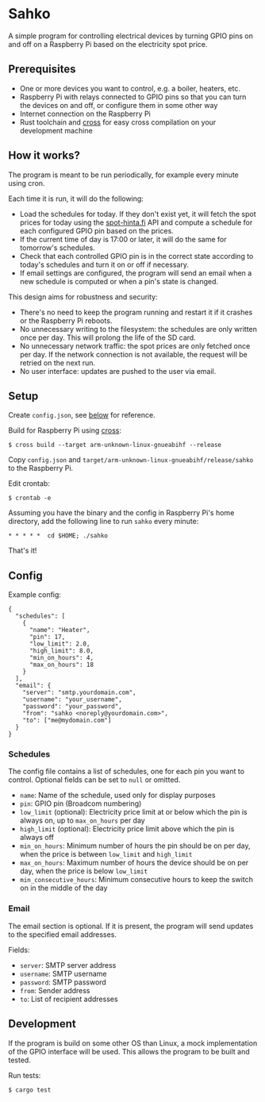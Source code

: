# Sahko

A simple program for controlling electrical devices by turning GPIO pins on and off on a Raspberry Pi based on the
electricity spot price.

## Prerequisites

- One or more devices you want to control, e.g. a boiler, heaters, etc.
- Raspberry Pi with relays connected to GPIO pins so that you can turn the devices on and off, or configure them in
  some other way
- Internet connection on the Raspberry Pi
- Rust toolchain and [cross] for easy cross compilation on your development machine

## How it works?

The program is meant to be run periodically, for example every minute using cron.

Each time it is run, it will do the following:

- Load the schedules for today. If they don't exist yet, it will fetch the spot prices for today using the
  [spot-hinta.fi] API and compute a schedule for each configured GPIO pin based on the prices.
- If the current time of day is 17:00 or later, it will do the same for tomorrow's schedules.
- Check that each controlled GPIO pin is in the correct state according to today's schedules and turn it on or off if
  necessary.
- If email settings are configured, the program will send an email when a new schedule is computed or when a pin's
  state is changed.

This design aims for robustness and security:

- There's no need to keep the program running and restart it if it crashes or the Raspberry Pi reboots.
- No unnecessary writing to the filesystem: the schedules are only written once per day. This will prolong the life of
  the SD card.
- No unnecessary network traffic: the spot prices are only fetched once per day. If the network connection is not
  available, the request will be retried on the next run.
- No user interface: updates are pushed to the user via email.

## Setup

Create `config.json`, see [below](#config) for reference.

Build for Raspberry Pi using [cross]:

```
$ cross build --target arm-unknown-linux-gnueabihf --release
```

Copy `config.json` and `target/arm-unknown-linux-gnueabihf/release/sahko` to the Raspberry Pi.

Edit crontab:

```
$ crontab -e
```

Assuming you have the binary and the config in Raspberry Pi's home directory,
add the following line to run `sahko` every minute:

```
* * * * *  cd $HOME; ./sahko
```

That's it!

## Config

Example config:

```
{
  "schedules": [
    {
      "name": "Heater",
      "pin": 17,
      "low_limit": 2.0,
      "high_limit": 8.0,
      "min_on_hours": 4,
      "max_on_hours": 18
    }
  ],
  "email": {
    "server": "smtp.yourdomain.com",
    "username": "your_username",
    "password": "your_password",
    "from": "sahko <noreply@yourdomain.com>",
    "to": ["me@mydomain.com"]
  }
}
```

### Schedules

The config file contains a list of schedules, one for each pin you want to control. Optional fields can be set to
`null` or omitted.

- `name`: Name of the schedule, used only for display purposes
- `pin`: GPIO pin (Broadcom numbering)
- `low_limit` (optional): Electricity price limit at or below which the pin is always on, up to `max_on_hours` per day
- `high_limit` (optional): Electricity price limit above which the pin is always off
- `min_on_hours`: Minimum number of hours the pin should be on per day, when the price is between `low_limit` and
  `high_limit`
- `max_on_hours`: Maximum number of hours the device should be on per day, when the price is below `low_limit`
- `min_consecutive_hours`: Minimum consecutive hours to keep the switch on in the middle of the day

### Email

The email section is optional. If it is present, the program will send updates to the specified email addresses.

Fields:

- `server`: SMTP server address
- `username`: SMTP username
- `password`: SMTP password
- `from`: Sender address
- `to`: List of recipient addresses

[cross]: https://github.com/cross-rs/cross

[spot-hinta.fi]: https://spot-hinta.fi

## Development

If the program is build on some other OS than Linux, a mock implementation of the GPIO interface will be used. This
allows the program to be built and tested.

Run tests:

```
$ cargo test
```
